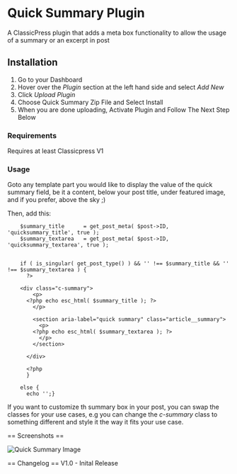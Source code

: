 # Quick Summary Plugin
  A ClassicPress plugin that adds a meta box functionality to allow the usage of a summary or an excerpt in post
  
## Installation
1. Go to your Dashboard
2. Hover over the *Plugin* section at the left hand side and select *Add New*
3. Click *Upload Plugin*
4. Choose Quick Summary Zip File and Select Install
5. When you are done uploading, Activate Plugin and Follow The Next Step Below

### Requirements
Requires at least Classicpress V1

### Usage
Goto any template part you would like to display the value of the quick summary field, be it a content, below your post title, under featured image, and if you prefer, above the sky ;)

Then, add this:

        $summary_title      = get_post_meta( $post->ID, 'quicksummary_title', true );
        $summary_textarea   = get_post_meta( $post->ID, 'quicksummary_textarea', true );


        if ( is_singular( get_post_type() ) && '' !== $summary_title && '' !== $summary_textarea ) {
          ?>

        <div class="c-summary">
            <p>
          <?php echo esc_html( $summary_title ); ?>
            </p>

            <section aria-label="quick summary" class="article__summary">
              <p>
            <?php echo esc_html( $summary_textarea ); ?>
              </p>
            </section>

          </div>

          <?php
          } 

        else {
          echo '';}

If you want to customize th summary box in your post, you can swap the classes for your use cases, e.g you can change the *c-summary* class to something different and style it the way it fits your use case.

== Screenshots ==

![Quick Summary Image](https://prnt.sc/qh675m)

== Changelog ==
V1.0 - Inital Release
